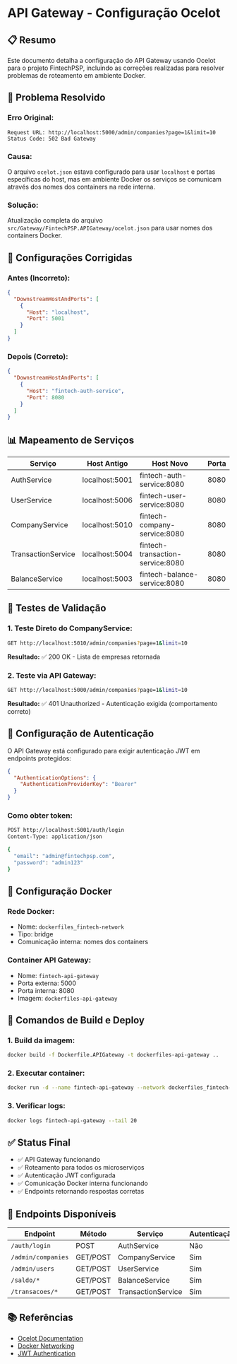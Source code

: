 # API Gateway - Configuração Ocelot

## 📋 **Resumo**

Este documento detalha a configuração do API Gateway usando Ocelot para o projeto FintechPSP, incluindo as correções realizadas para resolver problemas de roteamento em ambiente Docker.

## 🔧 **Problema Resolvido**

### **Erro Original:**
```
Request URL: http://localhost:5000/admin/companies?page=1&limit=10
Status Code: 502 Bad Gateway
```

### **Causa:**
O arquivo `ocelot.json` estava configurado para usar `localhost` e portas específicas do host, mas em ambiente Docker os serviços se comunicam através dos nomes dos containers na rede interna.

### **Solução:**
Atualização completa do arquivo `src/Gateway/FintechPSP.APIGateway/ocelot.json` para usar nomes dos containers Docker.

## 🔄 **Configurações Corrigidas**

### **Antes (Incorreto):**
```json
{
  "DownstreamHostAndPorts": [
    {
      "Host": "localhost",
      "Port": 5001
    }
  ]
}
```

### **Depois (Correto):**
```json
{
  "DownstreamHostAndPorts": [
    {
      "Host": "fintech-auth-service",
      "Port": 8080
    }
  ]
}
```

## 📊 **Mapeamento de Serviços**

| Serviço | Host Antigo | Host Novo | Porta |
|---------|-------------|-----------|-------|
| AuthService | localhost:5001 | fintech-auth-service:8080 | 8080 |
| UserService | localhost:5006 | fintech-user-service:8080 | 8080 |
| CompanyService | localhost:5010 | fintech-company-service:8080 | 8080 |
| TransactionService | localhost:5004 | fintech-transaction-service:8080 | 8080 |
| BalanceService | localhost:5003 | fintech-balance-service:8080 | 8080 |

## 🧪 **Testes de Validação**

### **1. Teste Direto do CompanyService:**
```bash
GET http://localhost:5010/admin/companies?page=1&limit=10
```
**Resultado:** ✅ 200 OK - Lista de empresas retornada

### **2. Teste via API Gateway:**
```bash
GET http://localhost:5000/admin/companies?page=1&limit=10
```
**Resultado:** ✅ 401 Unauthorized - Autenticação exigida (comportamento correto)

## 🔑 **Configuração de Autenticação**

O API Gateway está configurado para exigir autenticação JWT em endpoints protegidos:

```json
{
  "AuthenticationOptions": {
    "AuthenticationProviderKey": "Bearer"
  }
}
```

### **Como obter token:**
```bash
POST http://localhost:5001/auth/login
Content-Type: application/json

{
  "email": "admin@fintechpsp.com",
  "password": "admin123"
}
```

## 🐳 **Configuração Docker**

### **Rede Docker:**
- Nome: `dockerfiles_fintech-network`
- Tipo: bridge
- Comunicação interna: nomes dos containers

### **Container API Gateway:**
- Nome: `fintech-api-gateway`
- Porta externa: 5000
- Porta interna: 8080
- Imagem: `dockerfiles-api-gateway`

## 📝 **Comandos de Build e Deploy**

### **1. Build da imagem:**
```bash
docker build -f Dockerfile.APIGateway -t dockerfiles-api-gateway ..
```

### **2. Executar container:**
```bash
docker run -d --name fintech-api-gateway --network dockerfiles_fintech-network -p 5000:8080 dockerfiles-api-gateway
```

### **3. Verificar logs:**
```bash
docker logs fintech-api-gateway --tail 20
```

## ✅ **Status Final**

- ✅ API Gateway funcionando
- ✅ Roteamento para todos os microserviços
- ✅ Autenticação JWT configurada
- ✅ Comunicação Docker interna funcionando
- ✅ Endpoints retornando respostas corretas

## 🔗 **Endpoints Disponíveis**

| Endpoint | Método | Serviço | Autenticação |
|----------|--------|---------|--------------|
| `/auth/login` | POST | AuthService | Não |
| `/admin/companies` | GET/POST | CompanyService | Sim |
| `/admin/users` | GET/POST | UserService | Sim |
| `/saldo/*` | GET/POST | BalanceService | Sim |
| `/transacoes/*` | GET/POST | TransactionService | Sim |

## 📚 **Referências**

- [Ocelot Documentation](https://ocelot.readthedocs.io/)
- [Docker Networking](https://docs.docker.com/network/)
- [JWT Authentication](https://jwt.io/)
